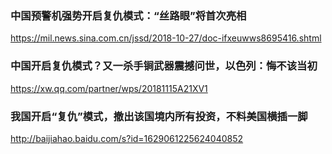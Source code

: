 ### 中国预警机强势开启复仇模式：“丝路眼”将首次亮相
https://mil.news.sina.com.cn/jssd/2018-10-27/doc-ifxeuwws8695416.shtml
### 中国开启复仇模式？又一杀手锏武器震撼问世，以色列：悔不该当初
https://xw.qq.com/partner/wps/20181115A21XV1
### 我国开启“复仇”模式，撤出该国境内所有投资，不料美国横插一脚
http://baijiahao.baidu.com/s?id=1629061225624040852